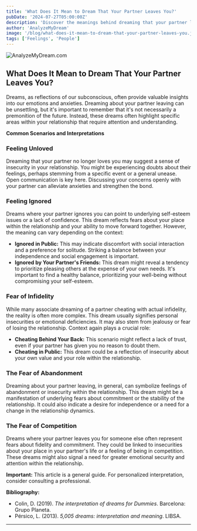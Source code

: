 ```yaml
---
title: 'What Does It Mean to Dream That Your Partner Leaves You?'
pubDate: '2024-07-27T05:00:00Z'
description: 'Discover the meanings behind dreaming that your partner leaves you, including relationship doubts, insecurities, and the impact on your self-esteem.'
author: 'AnalyzeMyDream'
image: '/blog/what-does-it-mean-to-dream-that-your-partner-leaves-you.jpeg'
tags: ['Feelings', 'People']
---
```


![AnalyzeMyDream.com](/blog/what-does-it-mean-to-dream-that-your-partner-leaves-you.jpeg)

## What Does It Mean to Dream That Your Partner Leaves You?

Dreams, as reflections of our subconscious, often provide valuable insights into our emotions and anxieties. Dreaming about your partner leaving can be unsettling, but it's important to remember that it's not necessarily a premonition of the future. Instead, these dreams often highlight specific areas within your relationship that require attention and understanding. 

**Common Scenarios and Interpretations**

### Feeling Unloved

Dreaming that your partner no longer loves you may suggest a sense of insecurity in your relationship. You might be experiencing doubts about their feelings, perhaps stemming from a specific event or a general unease. Open communication is key here. Discussing your concerns openly with your partner can alleviate anxieties and strengthen the bond.

### Feeling Ignored

Dreams where your partner ignores you can point to underlying self-esteem issues or a lack of confidence. This dream reflects fears about your place within the relationship and your ability to move forward together. However, the meaning can vary depending on the context:

- **Ignored in Public:** This may indicate discomfort with social interaction and a preference for solitude. Striking a balance between your independence and social engagement is important.
- **Ignored by Your Partner's Friends:** This dream might reveal a tendency to prioritize pleasing others at the expense of your own needs. It's important to find a healthy balance, prioritizing your well-being without compromising your self-esteem.

### Fear of Infidelity

While many associate dreaming of a partner cheating with actual infidelity, the reality is often more complex. This dream usually signifies personal insecurities or emotional deficiencies. It may also stem from jealousy or fear of losing the relationship. Context again plays a crucial role:

- **Cheating Behind Your Back:** This scenario might reflect a lack of trust, even if your partner has given you no reason to doubt them.
- **Cheating in Public:** This dream could be a reflection of insecurity about your own value and your role within the relationship.

### The Fear of Abandonment

Dreaming about your partner leaving, in general, can symbolize feelings of abandonment or insecurity within the relationship. This dream might be a manifestation of underlying fears about commitment or the stability of the relationship. It could also indicate a desire for independence or a need for a change in the relationship dynamics.

### The Fear of Competition

Dreams where your partner leaves you for someone else often represent fears about fidelity and commitment. They could be linked to insecurities about your place in your partner's life or a feeling of being in competition. These dreams might also signal a need for greater emotional security and attention within the relationship.

**Important:** This article is a general guide. For personalized interpretation, consider consulting a professional.

**Bibliography:**

* Colin, D. (2019). _The interpretation of dreams for Dummies_. Barcelona: Grupo Planeta.
* Pérsico, L. (2013). _5,005 dreams: interpretation and meaning_. LIBSA.

---